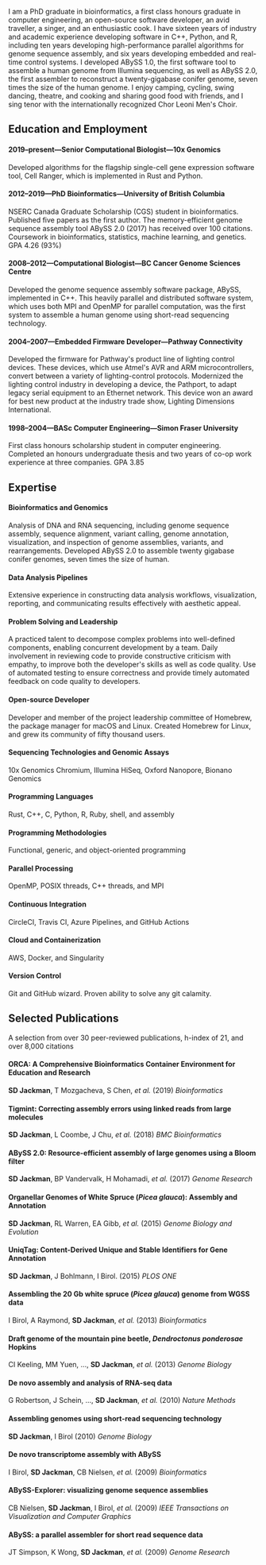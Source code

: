I am a PhD graduate in bioinformatics, a first class honours graduate in computer engineering, an open-source software developer, an avid traveller, a singer, and an enthusiastic cook. I have sixteen years of industry and academic experience developing software in C++, Python, and R, including ten years developing high-performance parallel algorithms for genome sequence assembly, and six years developing embedded and real-time control systems. I developed ABySS 1.0, the first software tool to assemble a human genome from Illumina sequencing, as well as ABySS 2.0, the first assembler to reconstruct a twenty-gigabase conifer genome, seven times the size of the human genome. I enjoy camping, cycling, swing dancing, theatre, and cooking and sharing good food with friends, and I sing tenor with the internationally recognized Chor Leoni Men's Choir.

## Education and Employment

#### 2019–present—Senior Computational Biologist—10x Genomics

Developed algorithms for the flagship single-cell gene expression software tool, Cell Ranger, which is implemented in Rust and Python.

#### 2012–2019—PhD Bioinformatics—University of British Columbia

NSERC Canada Graduate Scholarship (CGS) student in bioinformatics. Published five papers as the first author. The memory-efficient genome sequence assembly tool ABySS 2.0 (2017) has received over 100 citations. Coursework in bioinformatics, statistics, machine learning, and genetics. GPA 4.26 (93%)

#### 2008–2012—Computational Biologist—BC Cancer Genome Sciences Centre

Developed the genome sequence assembly software package, ABySS, implemented in C++. This heavily parallel and distributed software system, which uses both MPI and OpenMP for parallel computation, was the first system to assemble a human genome using short-read sequencing technology.

#### 2004–2007—Embedded Firmware Developer—Pathway Connectivity

Developed the firmware for Pathway's product line of lighting control devices. These devices, which use Atmel's AVR and ARM microcontrollers, convert between a variety of lighting-control protocols. Modernized the lighting control industry in developing a device, the Pathport, to adapt legacy serial equipment to an Ethernet network. This device won an award for best new product at the industry trade show, Lighting Dimensions International.

#### 1998–2004—BASc Computer Engineering—Simon Fraser University

First class honours scholarship student in computer engineering. Completed an honours undergraduate thesis and two years of co-op work experience at three companies. GPA 3.85

## Expertise

#### Bioinformatics and Genomics

Analysis of DNA and RNA sequencing, including genome sequence assembly, sequence alignment, variant calling, genome annotation, visualization, and inspection of genome assemblies, variants, and rearrangements. Developed ABySS 2.0 to assemble twenty gigabase conifer genomes, seven times the size of human.

#### Data Analysis Pipelines

Extensive experience in constructing data analysis workflows, visualization, reporting, and communicating results effectively with aesthetic appeal.

#### Problem Solving and Leadership

A practiced talent to decompose complex problems into well-defined components, enabling concurrent development by a team. Daily involvement in reviewing code to provide constructive criticism with empathy, to improve both the developer's skills as well as code quality. Use of automated testing to ensure correctness and provide timely automated feedback on code quality to developers.

#### Open-source Developer

Developer and member of the project leadership committee of Homebrew, the package manager for macOS and Linux. Created Homebrew for Linux, and grew its community of fifty thousand users.

#### Sequencing Technologies and Genomic Assays

10x Genomics Chromium, Illumina HiSeq, Oxford Nanopore, Bionano Genomics

#### Programming Languages

Rust, C++, C, Python, R, Ruby, shell, and assembly

#### Programming Methodologies

Functional, generic, and object-oriented programming

#### Parallel Processing

OpenMP, POSIX threads, C++ threads, and MPI

#### Continuous Integration

CircleCI, Travis CI, Azure Pipelines, and GitHub Actions

#### Cloud and Containerization

AWS, Docker, and Singularity

#### Version Control

Git and GitHub wizard. Proven ability to solve any git calamity.

## Selected Publications

A selection from over 30 peer-reviewed publications, h-index of 21, and over 8,000 citations

#### ORCA: A Comprehensive Bioinformatics Container Environment for Education and Research
**SD Jackman**, T Mozgacheva, S Chen, *et al.*
(2019)
*Bioinformatics*

#### Tigmint: Correcting assembly errors using linked reads from large molecules
**SD Jackman**, L Coombe, J Chu, *et al.*
(2018)
*BMC Bioinformatics*

#### ABySS 2.0: Resource-efficient assembly of large genomes using a Bloom filter
**SD Jackman**, BP Vandervalk, H Mohamadi, *et al.*
(2017)
*Genome Research*

#### Organellar Genomes of White Spruce (*Picea glauca*): Assembly and Annotation
**SD Jackman**, RL Warren, EA Gibb, *et al.*
(2015)
*Genome Biology and Evolution*

#### UniqTag: Content-Derived Unique and Stable Identifiers for Gene Annotation
**SD Jackman**, J Bohlmann, I Birol.
(2015)
*PLOS ONE*

#### Assembling the 20 Gb white spruce (*Picea glauca*) genome from WGSS data
I Birol, A Raymond, **SD Jackman**, *et al.*
(2013)
_Bioinformatics_

#### Draft genome of the mountain pine beetle, *Dendroctonus ponderosae* Hopkins
CI Keeling, MM Yuen, ..., **SD Jackman**, *et al.*
(2013)
_Genome Biology_

#### De novo assembly and analysis of RNA-seq data
G Robertson, J Schein, ..., **SD Jackman**, *et al.*
(2010)
_Nature Methods_

#### Assembling genomes using short-read sequencing technology
**SD Jackman**, I Birol
(2010)
_Genome Biology_

#### De novo transcriptome assembly with ABySS
I Birol, **SD Jackman**, CB Nielsen, *et al.*
(2009)
_Bioinformatics_

#### ABySS-Explorer: visualizing genome sequence assemblies
CB Nielsen, **SD Jackman**, I Birol, *et al.*
(2009)
_IEEE Transactions on Visualization and Computer Graphics_

#### ABySS: a parallel assembler for short read sequence data
JT Simpson, K Wong, **SD Jackman**, *et al.*
(2009)
_Genome Research_
